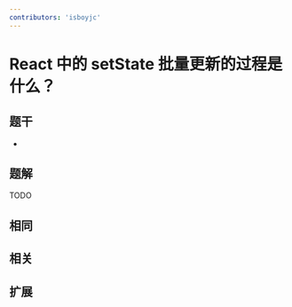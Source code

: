 ```yaml
---
contributors: 'isboyjc'
---
```


# React 中的 setState 批量更新的过程是什么？


## 题干

- 



## 题解

<!-- ::: details 点我查看题解 -->

  TODO

<!-- ::: -->



## 相同


## 相关


## 扩展

